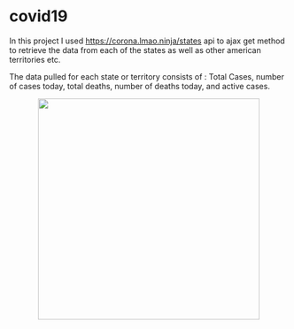 # covid19

In this project I used https://corona.lmao.ninja/states api to ajax get method to retrieve the data from each of the states as well as other american territories etc. 

The data pulled for each state or territory consists of : 
        Total Cases, number of cases today, total deaths, number of deaths today, and active cases.

<div align="center">
    <img src="screenshot.png" width="400px"</img> 
</div>

